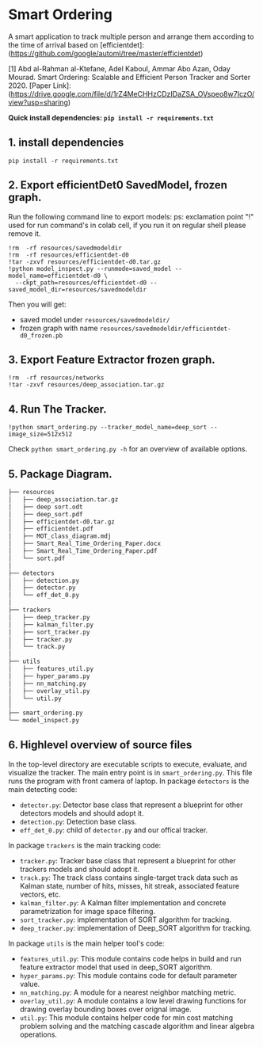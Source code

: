 # Smart Ordering
A smart application to track multiple person and arrange them according to the time of arrival based on [efficientdet]: (https://github.com/google/automl/tree/master/efficientdet)

[1] Abd al-Rahman al-Ktefane, Adel Kaboul, Ammar Abo Azan, Oday Mourad. Smart Ordering: Scalable and Efficient Person Tracker and Sorter 2020.
[Paper Link]: (https://drive.google.com/file/d/1rZ4MeCHHzCDzIDaZSA_OVspeo8w7IczO/view?usp=sharing)

**Quick install dependencies: ```pip install -r requirements.txt```**

## 1. install dependencies

```pip install -r requirements.txt```

## 2. Export efficientDet0 SavedModel, frozen graph.

Run the following command line to export models:
ps: exclamation point "!" used for run command's in colab cell, if you run it on regular shell please remove it.

    !rm  -rf resources/savedmodeldir
    !rm  -rf resources/efficientdet-d0
    !tar -zxvf resources/efficientdet-d0.tar.gz
    !python model_inspect.py --runmode=saved_model --model_name=efficientdet-d0 \
      --ckpt_path=resources/efficientdet-d0 --saved_model_dir=resources/savedmodeldir

Then you will get:

 - saved model under `resources/savedmodeldir/`
 - frozen graph with name `resources/savedmodeldir/efficientdet-d0_frozen.pb`


## 3. Export Feature Extractor frozen graph.

    !rm  -rf resources/networks
    !tar -zxvf resources/deep_association.tar.gz

## 4. Run The Tracker.
    !python smart_ordering.py --tracker_model_name=deep_sort --image_size=512x512
Check `python smart_ordering.py -h` for an overview of available options.


## 5. Package Diagram.
```bash
├── resources
│   ├── deep_association.tar.gz
│   ├── deep sort.odt
│   ├── deep_sort.pdf
│   ├── efficientdet-d0.tar.gz
│   ├── efficientdet.pdf
│   ├── MOT_class_diagram.mdj
│   ├── Smart_Real_Time_Ordering_Paper.docx
│   ├── Smart_Real_Time_Ordering_Paper.pdf
│   └── sort.pdf
│
├── detectors
│   ├── detection.py
│   ├── detector.py
│   └── eff_det_0.py
│
├── trackers
│   ├── deep_tracker.py
│   ├── kalman_filter.py
│   ├── sort_tracker.py
│   ├── tracker.py
│   └── track.py
│
├── utils
│   ├── features_util.py
│   ├── hyper_params.py
│   ├── nn_matching.py
│   ├── overlay_util.py
│   └── util.py
│
├── smart_ordering.py
└── model_inspect.py


```
## 6. Highlevel overview of source files
In the top-level directory are executable scripts to execute, evaluate, and
visualize the tracker. The main entry point is in `smart_ordering.py`.
This file runs the program with front camera of laptop.
In package `detectors` is the main detecting code:
* `detector.py`: Detector base class that represent a blueprint for other detectors
   models and should adopt it.
* `detection.py`: Detection base class.
* `eff_det_0.py`: child of `detector.py` and our offical tracker.

In package `trackers` is the main tracking code:
* `tracker.py`: Tracker base class that represent a blueprint for other trackers
   models and should adopt it.
* `track.py`: The track class contains single-target track data such as Kalman
  state, number of hits, misses, hit streak, associated feature vectors, etc.
* `kalman_filter.py`: A Kalman filter implementation and concrete
   parametrization for image space filtering.
* `sort_tracker.py`: implementation of SORT algorithm for tracking.
* `deep_tracker.py`: implementation of Deep_SORT algorithm for tracking.

In package `utils` is the main helper tool's code:
* `features_util.py`: This module contains code helps  in build and run feature extractor model
   that used in deep_SORT algorithm.
* `hyper_params.py`: This module contains code for default parameter value.
* `nn_matching.py`: A module for a nearest neighbor matching metric.
* `overlay_util.py`: A module contains a low level drawing functions for drawing
   overlay bounding boxes over orignal image.
* `util.py`: This module contains helper code for min cost matching problem solving and
   the matching cascade algorithm and linear algebra operations.
